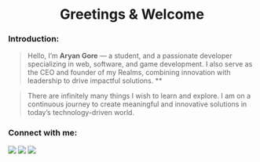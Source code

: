 <h1 align="center">Greetings & Welcome</h1>




### Introduction:
> Hello, I’m **Aryan Gore** — a student, and a passionate developer specializing in web, software, and game development. I also serve as the CEO and founder of my Realms, combining innovation with leadership to drive impactful solutions. **

> There are infinitely many things I wish to learn and explore. I am on a continuous journey to create meaningful and innovative solutions in today’s technology-driven world.


### Connect with me:

[![](https://img.shields.io/badge/-Github-000000?style=for-the-badge&logo=github&logoColor=white)](https://github.com/rngore) 
[![](https://img.shields.io/badge/-Portfolio-000000?style=for-the-badge)](https://aryangore.netlify.app/)
[![](https://img.shields.io/badge/-Email-000000?style=for-the-badge&logo=gmail&logoColor=white&link=mailto:aryangore)](mailto:rngore@gmail.com)





